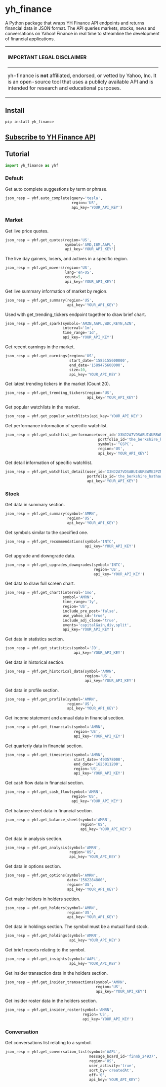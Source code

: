 # yh_finance

A Python package that wraps YH Finance API endpoints and returns financial data in JSON format. The API queries markets, stocks, news and conversations on Yahoo! Finance in real time to streamline the development of financial applications.

<table><tr><td>

#### IMPORTANT LEGAL DISCLAIMER

---

yh-finance is **not** affiliated, endorsed, or vetted by Yahoo, Inc. It is
an open-source tool that uses a publicly available API and is
intended for research and educational purposes.
</td></tr></table>

## Install

```shell
pip install yh_finance
```

## [Subscribe to YH Finance API](https://rapidapi.com/apidojo/api/yh-finance/ 'YH Finance API')

## Tutorial

```python
import yh_finance as yhf
```

### Default

Get auto complete suggestions by term or phrase.
```python
json_resp = yhf.auto_complete(query='tesla', 
                              region='US', 
                              api_key='YOUR_API_KEY')
```

### Market

Get live price quotes.
```python
json_resp = yhf.get_quotes(region='US',
                           symbols='AMD,IBM,AAPL',
                           api_key='YOUR_API_KEY')
```

The live day gainers, losers, and actives in a specific region.
```python
json_resp = yhf.get_movers(region='US',
                           lang='en-US',
                           count=5,
                           api_key='YOUR_API_KEY')
```

Get live summary information of market by region.
```python
json_resp = yhf.get_summary(region='US',
                            api_key='YOUR_API_KEY')
```

Used with get_trending_tickers endpoint together to draw brief chart.
```python
json_resp = yhf.get_spark(symbols='AMZN,AAPL,WDC,REYN,AZN',
                          interval='1m',
                          time_range='1d',
                          api_key='YOUR_API_KEY')
```

Get recent earnings in the market.
```python
json_resp = yhf.get_earnings(region='US',
                             start_date='1585155600000',
                             end_date='1589475600000',
                             size=10,
                             api_key='YOUR_API_KEY')
```

Get latest trending tickers in the market (Count 20).
```python
json_resp = yhf.get_trending_tickers(region='US',
                                     api_key='YOUR_API_KEY')
```

Get popular watchlists in the market.
```python
json_resp = yhf.get_popular_watchlists(api_key='YOUR_API_KEY')
```

Get performance information of specific watchlist.
```python
json_resp = yhf.get_watchlist_performance(user_id='X3NJ2A7VDSABUI4URBWME2PZNM',
                                          portfolio_id='the_berkshire_hathaway_portfolio',
                                          symbols='^GSPC',
                                          region='US',
                                          api_key='YOUR_API_KEY')
```

Get detail information of specific watchlist.
```python
json_resp = yhf.get_watchlist_detail(user_id='X3NJ2A7VDSABUI4URBWME2PZNM',
                                     portfolio_id='the_berkshire_hathaway_portfolio',
                                     api_key='YOUR_API_KEY')
```

### Stock

Get data in summary section.
```python
json_resp = yhf.get_summary(symbol='AMRN',
                            region='US',
                            api_key='YOUR_API_KEY')
```

Get symbols similar to the specified one.
```python
json_resp = yhf.get_recommendations(symbol='INTC',
                                    api_key='YOUR_API_KEY')
```

Get upgrade and downgrade data.
```python
json_resp = yhf.get_upgrades_downgrades(symbol='INTC',
                                        region='US',
                                        api_key='YOUR_API_KEY')
```

Get data to draw full screen chart.
```python
json_resp = yhf.get_chart(interval='1mo',
                          symbol='AMRN',
                          time_range='1y',
                          region='US',
                          include_pre_post='false',
                          use_yahoo_id='true',
                          include_adj_close='true',
                          events='capitalGain,div,split',
                          api_key='YOUR_API_KEY')
```

Get data in statistics section.
```python
json_resp = yhf.get_statistics(symbol='JD',
                               api_key='YOUR_API_KEY')
```

Get data in historical section.
```python
json_resp = yhf.get_historical_data(symbol='AMRN',
                                    region='US',
                                    api_key='YOUR_API_KEY')
```

Get data in profile section.
```python
json_resp = yhf.get_profile(symbol='AMRN',
                            region='US',
                            api_key='YOUR_API_KEY')
```

Get income statement and annual data in financial section.
```python
json_resp = yhf.get_financials(symbol='AMRN',
                               region='US',
                               api_key='YOUR_API_KEY')
```

Get quarterly data in financial section.
```python
json_resp = yhf.get_timeseries(symbol='AMRN',
                               start_date='493578000',
                               end_date='1625011200',
                               region='US',
                               api_key='YOUR_API_KEY')
```

Get cash flow data in financial section.
```python
json_resp = yhf.get_cash_flow(symbol='AMRN',
                              region='US',
                              api_key='YOUR_API_KEY')
```

Get balance sheet data in financial section.
```python
json_resp = yhf.get_balance_sheet(symbol='AMRN',
                                  region='US',
                                  api_key='YOUR_API_KEY')
```

Get data in analysis section.
```python
json_resp = yhf.get_analysis(symbol='AMRN',
                             region='US',
                             api_key='YOUR_API_KEY')
```

Get data in options section.
```python
json_resp = yhf.get_options(symbol='AMRN',
                            date='1562284800',
                            region='US',
                            api_key='YOUR_API_KEY')
```

Get major holders in holders section.
```python
json_resp = yhf.get_holders(symbol='AMRN',
                            region='US',
                            api_key='YOUR_API_KEY')
```

Get data in holdings section. The symbol must be a mutual fund stock.
```python
json_resp = yhf.get_holdings(symbol='AMRN',
                             api_key='YOUR_API_KEY')
```

Get brief reports relating to the symbol.
```python
json_resp = yhf.get_insights(symbol='AAPL',
                             api_key='YOUR_API_KEY')
```

Get insider transaction data in the holders section.
```python
json_resp = yhf.get_insider_transactions(symbol='AMRN',
                                         region='US',
                                         api_key='YOUR_API_KEY')
```

Get insider roster data in the holders section.
```python
json_resp = yhf.get_insider_roster(symbol='AMRN',
                                   region='US',
                                   api_key='YOUR_API_KEY')
```

### Conversation

Get conversations list relating to a symbol.
```python
json_resp = yhf.get_conversation_list(symbol='AAPL',
                                      message_board_id='finmb_24937',
                                      region='US',
                                      user_activity='true',
                                      sort_by='createdAt',
                                      off='0',
                                      api_key='YOUR_API_KEY')
```
